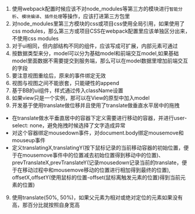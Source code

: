 1. 使用webpack配置时候应该不对node_modules等第三方的模块进行`智能分析`、`模块编译`、`插件处理`等操作，应该打进第三方包里
2. 对node_modules里第三方模块的css或项目css使用全局引用，如果使用了css modules，那么第三方或项目CSS在webpack配置里应该单独区分出来，不使用css modules
3. 对于ui相同，但内部结构不同的组件，应该写成可扩展，内部元素可通过
4. 按数据类型来分，model可以分为基础model和前端交互model,如果基础model里面数据不需要提交到服务端，那么可以在model数据里增加前端交互的字段
5. 要注意视图重绘后，原来的事件绑定无效
6. 视图与视图之间不能嵌套，只能硬性的append
7. 基于BB的ui组件，样式通过传入className设置
8. 如果view只是一个实例，那可以在View的原型中加入model
8. 开发基于使用translate做位移并且使用了translate做垂直水平居中的拖拽
  * 在translate做水平垂直居中的容器下定义需要进行移动的容器，并进行user-select: none，避免拖拽时候选择了文字造成异常
  * 对这个容器绑定mousedown事件，对document.body绑定mousemove和mouseup事件
  * 定义translatingX,translatingY(按下鼠标记录的当前移动容器的初始位置，便于在mousemove事件中的位置减去初始位置得到移动中的位置)、prevTranslateX,prevTranslateY(记录mousedown记录当前的translate，便于在移动过程中和mousemove移动的位置进行相加得到最终的位置), offsetX,offsetY(使用鼠标的位置-offset(鼠标离触发元素的位置)得到当前元素的位置)
9. 使用translate(50%, 50%)，如果父元素为相对或绝对定位的元素如果没有高，那百分比就按照自身宽高
